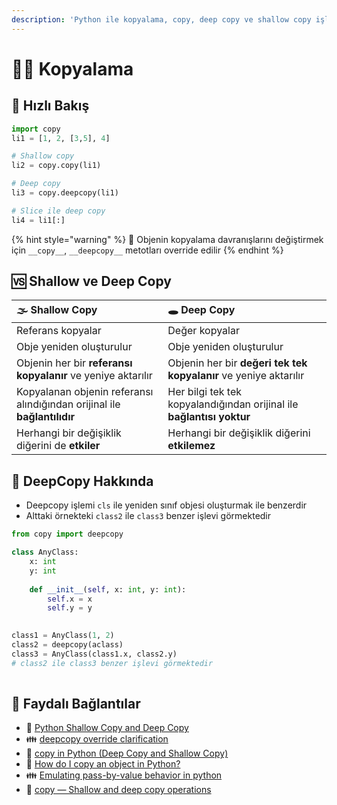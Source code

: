 ```yaml
---
description: 'Python ile kopyalama, copy, deep copy ve shallow copy işlemleri'
---
```


# 👯‍♀️ Kopyalama

## 👀 Hızlı Bakış

```python
import copy
li1 = [1, 2, [3,5], 4]

# Shallow copy
li2 = copy.copy(li1)

# Deep copy
li3 = copy.deepcopy(li1)

# Slice ile deep copy
li4 = li1[:]
```

{% hint style="warning" %}
📢 Objenin kopyalama davranışlarını değiştirmek için `__copy__`, `__deepcopy__` metotları override edilir
{% endhint %}

## 🆚 Shallow ve Deep Copy

| 🌫️ Shallow Copy | 🕳 Deep Copy |
| :--- | :--- |
| Referans kopyalar | Değer kopyalar |
| Obje yeniden oluşturulur | Obje yeniden oluşturulur |
| Objenin her bir **referansı kopyalanır** ve yeniye aktarılır | Objenin her bir **değeri tek tek kopyalanır** ve yeniye aktarılır |
| Kopyalanan objenin referansı alındığından orijinal ile **bağlantılıdır** | Her bilgi tek tek kopyalandığından orijinal ile **bağlantısı yoktur** |
| Herhangi bir değişiklik diğerini de **etkiler** | Herhangi bir değişiklik diğerini **etkilemez** |

## 📜 DeepCopy Hakkında

* Deepcopy işlemi `cls` ile yeniden sınıf objesi oluşturmak ile benzerdir
* Alttaki örnekteki `class2` ile `class3` benzer işlevi görmektedir

```python
from copy import deepcopy

class AnyClass:
    x: int
    y: int
    
    def __init__(self, x: int, y: int):
        self.x = x
        self.y = y
        

class1 = AnyClass(1, 2)
class2 = deepcopy(aclass)
class3 = AnyClass(class1.x, class2.y)
# class2 ile class3 benzer işlevi görmektedir
        
```

## 🔗 Faydalı Bağlantılar

* 📃 [Python Shallow Copy and Deep Copy](https://www.programiz.com/python-programming/shallow-deep-copy)
* 👪 [deepcopy override clarification](https://stackoverflow.com/questions/57181829/deepcopy-override-clarification)
* 📃  [copy in Python \(Deep Copy and Shallow Copy\)](https://www.geeksforgeeks.org/copy-python-deep-copy-shallow-copy/) 
* 📃 [How do I copy an object in Python?](http://effbot.org/pyfaq/how-do-i-copy-an-object-in-python.htm)
* 👪 [Emulating pass-by-value behavior in python](https://stackoverflow.com/a/9762918/9770490)
* 📖 [copy  — Shallow and deep copy operations](https://docs.python.org/3/library/copy.html)

